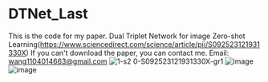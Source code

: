 # DTNet_Last
This is the code for my paper.
Dual Triplet Network for image Zero-shot Learning(https://www.sciencedirect.com/science/article/pii/S092523121931330X)
If you can't download the paper, you can contact me.
Email: wang1104014663@gmail.com
![1-s2 0-S092523121931330X-gr1](https://user-images.githubusercontent.com/18210788/111248788-8eb4a180-8645-11eb-8189-bad67968b434.jpg)
![image](https://user-images.githubusercontent.com/18210788/111248818-9e33ea80-8645-11eb-8fa1-809e507fc573.png)
![image](https://user-images.githubusercontent.com/18210788/111248834-a7bd5280-8645-11eb-9faf-fe232da370a4.png)
